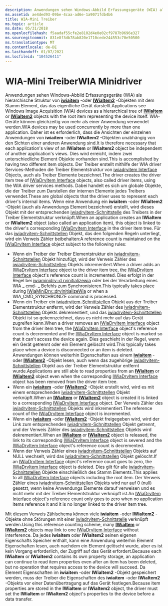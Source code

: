 ```yaml
---
description: Anwendungen sehen Windows-Abbild Erfassungsgeräte (WIA) als hierarchische Struktur von iwiaitem-oder IWiaItem2-Objekten mit dem Stamm Element, das das eigentliche Gerät darstellt.
ms.assetid: ae4ded93-09be-4caa-ad6e-1a9071fdb4b6
title: WIA-Mini Treiber
ms.topic: article
ms.date: 05/31/2018
ms.openlocfilehash: f5aadaf55cfe2e8102d4e0e02cf9787b9696e327
ms.sourcegitcommit: 831e8f3db78ab820e1710cede244553c70e50500
ms.translationtype: MT
ms.contentlocale: de-DE
ms.lasthandoff: 01/07/2021
ms.locfileid: "104526411"
---
```

# <a name="wia-minidriver"></a><span data-ttu-id="628aa-103">WIA-Mini Treiber</span><span class="sxs-lookup"><span data-stu-id="628aa-103">WIA Minidriver</span></span>

<span data-ttu-id="628aa-104">Anwendungen sehen Windows-Abbild Erfassungsgeräte (WIA) als hierarchische Struktur von [**iwiaitem**](/windows/desktop/api/wia_xp/nn-wia_xp-iwiaitem) -oder [**IWiaItem2**](-wia-iwiaitem2.md) -Objekten mit dem Stamm Element, das das eigentliche Gerät darstellt.</span><span class="sxs-lookup"><span data-stu-id="628aa-104">Applications see Windows Image Acquisition (WIA) devices as a hierarchical tree of [**IWiaItem**](/windows/desktop/api/wia_xp/nn-wia_xp-iwiaitem) or [**IWiaItem2**](-wia-iwiaitem2.md) objects with the root item representing the device itself.</span></span> <span data-ttu-id="628aa-105">WIA-Geräte können gleichzeitig von mehr als einer Anwendung verwendet werden.</span><span class="sxs-lookup"><span data-stu-id="628aa-105">WIA devices may be used concurrently by more than one application.</span></span> <span data-ttu-id="628aa-106">Daher ist es erforderlich, dass die Ansichten der einzelnen Anwendungen von **iwiaitem** -oder **IWiaItem2** -Objekten unabhängig von den Sichten einer anderen Anwendung sind.</span><span class="sxs-lookup"><span data-stu-id="628aa-106">It is therefore necessary that each application's view of an **IWiaItem** or **IWiaItem2** object be independent of another application's views.</span></span> <span data-ttu-id="628aa-107">Dies wird erreicht, indem zwei unterschiedliche Element Objekte vorhanden sind.</span><span class="sxs-lookup"><span data-stu-id="628aa-107">This is accomplished by having two different item objects.</span></span> <span data-ttu-id="628aa-108">Der Treiber erstellt mithilfe der WIA driver Services-Methoden die Treiber Elementstruktur von [iwiadrvitem Interface](https://msdn.microsoft.com/library/ms793976.aspx) Objects, auch als Treiber Elemente bezeichnet.</span><span class="sxs-lookup"><span data-stu-id="628aa-108">The driver creates the driver item tree of [IWiaDrvItem Interface](https://msdn.microsoft.com/library/ms793976.aspx) objects, also called driver items, using the WIA driver services methods.</span></span> <span data-ttu-id="628aa-109">Dabei handelt es sich um globale Objekte, die der Treiber zum Darstellen der internen Elemente jedes Treibers verwendet.</span><span class="sxs-lookup"><span data-stu-id="628aa-109">These are global objects that the driver uses to represent each driver's internal items.</span></span> <span data-ttu-id="628aa-110">Wenn eine Anwendung ein **iwiaitem** -oder **IWiaItem2** -Objekt (auch als Anwendungs Element bezeichnet) erstellt, wird dieses Objekt mit der entsprechenden [iwiadrvitem-Schnittstelle](https://msdn.microsoft.com/library/ms793976.aspx) des Treibers in der Treiber Elementstruktur verknüpft.</span><span class="sxs-lookup"><span data-stu-id="628aa-110">When an application creates an **IWiaItem** or **IWiaItem2** object (also called an application item), this object is linked to the driver's corresponding [IWiaDrvItem Interface](https://msdn.microsoft.com/library/ms793976.aspx) in the driver item tree.</span></span> <span data-ttu-id="628aa-111">Für das [iwiadrvitem-Schnittstellen](https://msdn.microsoft.com/library/ms793976.aspx) Objekt, das den folgenden Regeln unterliegt, wird ein Verweis Zähler beibehalten:</span><span class="sxs-lookup"><span data-stu-id="628aa-111">A reference count is maintained on the [IWiaDrvItem Interface](https://msdn.microsoft.com/library/ms793976.aspx) object subject to the following rules:</span></span>

-   <span data-ttu-id="628aa-112">Wenn ein Treiber der Treiber Elementstruktur ein [iwiadrvitem-Schnittstellen](https://msdn.microsoft.com/library/ms793976.aspx) Objekt hinzufügt, wird der Verweis Zähler des [iwiadrvitem-Schnittstellen](https://msdn.microsoft.com/library/ms793976.aspx) Objekts inkrementiert.</span><span class="sxs-lookup"><span data-stu-id="628aa-112">When a driver adds an [IWiaDrvItem Interface](https://msdn.microsoft.com/library/ms793976.aspx) object to the driver item tree, the [IWiaDrvItem Interface](https://msdn.microsoft.com/library/ms793976.aspx) object's reference count is incremented.</span></span> <span data-ttu-id="628aa-113">Dies erfolgt in der Regel bei [iwiaminidrv::d rvinitializewia](https://msdn.microsoft.com/library/ms794097.aspx) oder bei der Verarbeitung eines WIA \_ cmd- \_ Befehls zum Synchronisieren.</span><span class="sxs-lookup"><span data-stu-id="628aa-113">This typically takes place during [IWiaMiniDrv::drvInitializeWia](https://msdn.microsoft.com/library/ms794097.aspx) or when a WIA\_CMD\_SYNCHRONIZE command is processed.</span></span>
-   <span data-ttu-id="628aa-114">Wenn ein Treiber ein [iwiadrvitem-Schnittstellen](https://msdn.microsoft.com/library/ms793976.aspx) Objekt aus der Treiber Elementstruktur entfernt, wird der Verweis Zähler des [iwiadrvitem-Schnittstellen](https://msdn.microsoft.com/library/ms793976.aspx) Objekts dekrementiert, und das [iwiadrvitem-Schnittstellen](https://msdn.microsoft.com/library/ms793976.aspx) Objekt ist so gekennzeichnet, dass es nicht mehr auf das Gerät zugreifen kann.</span><span class="sxs-lookup"><span data-stu-id="628aa-114">When a driver removes an [IWiaDrvItem Interface](https://msdn.microsoft.com/library/ms793976.aspx) object from the driver item tree, the [IWiaDrvItem Interface](https://msdn.microsoft.com/library/ms793976.aspx) object's reference count is decremented and the [IWiaDrvItem Interface](https://msdn.microsoft.com/library/ms793976.aspx) object is marked so that it can't access the device again.</span></span> <span data-ttu-id="628aa-115">Dies geschieht in der Regel, wenn ein Gerät getrennt oder ein Element gelöscht wird.</span><span class="sxs-lookup"><span data-stu-id="628aa-115">This typically takes place when a device is disconnected or an item is deleted.</span></span> <span data-ttu-id="628aa-116">Anwendungen können weiterhin Eigenschaften aus einem [**iwiaitem**](/windows/desktop/api/wia_xp/nn-wia_xp-iwiaitem) -oder [**IWiaItem2**](-wia-iwiaitem2.md) -Objekt lesen, auch wenn das zugehörige [iwiadrvitem-Schnittstellen](https://msdn.microsoft.com/library/ms793976.aspx) Objekt aus der Treiber Elementstruktur entfernt wurde.</span><span class="sxs-lookup"><span data-stu-id="628aa-116">Applications are still able to read properties from an [**IWiaItem**](/windows/desktop/api/wia_xp/nn-wia_xp-iwiaitem) or [**IWiaItem2**](-wia-iwiaitem2.md) object even when the corresponding [IWiaDrvItem Interface](https://msdn.microsoft.com/library/ms793976.aspx) object has been removed from the driver item tree.</span></span>
-   <span data-ttu-id="628aa-117">Wenn ein [**iwiaitem**](/windows/desktop/api/wia_xp/nn-wia_xp-iwiaitem) -oder [**IWiaItem2**](-wia-iwiaitem2.md) -Objekt erstellt wird, wird es mit einem entsprechenden [iwiadrvitem-Schnittstellen](https://msdn.microsoft.com/library/ms793976.aspx) Objekt verknüpft.</span><span class="sxs-lookup"><span data-stu-id="628aa-117">When an [**IWiaItem**](/windows/desktop/api/wia_xp/nn-wia_xp-iwiaitem) or [**IWiaItem2**](-wia-iwiaitem2.md) object is created it is linked to a corresponding [IWiaDrvItem Interface](https://msdn.microsoft.com/library/ms793976.aspx) object.</span></span> <span data-ttu-id="628aa-118">Der Verweis Zähler des [iwiadrvitem-Schnittstellen](https://msdn.microsoft.com/library/ms793976.aspx) Objekts wird inkrementiert.</span><span class="sxs-lookup"><span data-stu-id="628aa-118">The reference count of the [IWiaDrvItem Interface](https://msdn.microsoft.com/library/ms793976.aspx) object is incremented.</span></span>
-   <span data-ttu-id="628aa-119">Wenn ein [**iwiaitem**](/windows/desktop/api/wia_xp/nn-wia_xp-iwiaitem) -oder [**IWiaItem2**](-wia-iwiaitem2.md) -Objekt freigegeben wird, wird der Link zum entsprechenden [iwiadrvitem-Schnittstellen](https://msdn.microsoft.com/library/ms793976.aspx) Objekt getrennt, und der Verweis Zähler des [iwiadrvitem-Schnittstellen](https://msdn.microsoft.com/library/ms793976.aspx) Objekts wird dekrementiert.</span><span class="sxs-lookup"><span data-stu-id="628aa-119">When an [**IWiaItem**](/windows/desktop/api/wia_xp/nn-wia_xp-iwiaitem) or [**IWiaItem2**](-wia-iwiaitem2.md) object is released, the link to its corresponding [IWiaDrvItem Interface](https://msdn.microsoft.com/library/ms793976.aspx) object is severed and the [IWiaDrvItem Interface](https://msdn.microsoft.com/library/ms793976.aspx) object's reference count is decremented.</span></span>
-   <span data-ttu-id="628aa-120">Wenn der Verweis Zähler eines [iwiadrvitem-Schnittstellen](https://msdn.microsoft.com/library/ms793976.aspx) Objekts auf NULL wechselt, wird das [iwiadrvitem-Schnittstellen](https://msdn.microsoft.com/library/ms793976.aspx) Objekt gelöscht.</span><span class="sxs-lookup"><span data-stu-id="628aa-120">If an [IWiaDrvItem Interface](https://msdn.microsoft.com/library/ms793976.aspx) object's reference count goes to zero, the [IWiaDrvItem Interface](https://msdn.microsoft.com/library/ms793976.aspx) object is deleted.</span></span> <span data-ttu-id="628aa-121">Dies gilt für alle [iwiadrvitem-Schnittstellen](https://msdn.microsoft.com/library/ms793976.aspx) Objekte einschließlich des Stamm Elements.</span><span class="sxs-lookup"><span data-stu-id="628aa-121">This applies to all [IWiaDrvItem Interface](https://msdn.microsoft.com/library/ms793976.aspx) objects including the root item.</span></span> <span data-ttu-id="628aa-122">Der Verweis Zähler eines [iwiadrvitem-Schnittstellen](https://msdn.microsoft.com/library/ms793976.aspx) Objekts wird nur auf 0 (null) gesetzt, wenn keine Anwendungs Elemente darauf verweisen und es nicht mehr mit der Treiber Elementstruktur verknüpft ist.</span><span class="sxs-lookup"><span data-stu-id="628aa-122">An [IWiaDrvItem Interface](https://msdn.microsoft.com/library/ms793976.aspx) object's reference count only goes to zero when no application items reference it and it is no longer linked to the driver item tree.</span></span>

<span data-ttu-id="628aa-123">Mit diesem Verweis Zählschema können viele [**iwiaitem**](/windows/desktop/api/wia_xp/nn-wia_xp-iwiaitem) -oder [**IWiaItem2**](-wia-iwiaitem2.md) -Objekte ohne Störungen mit einer [iwiadrvitem-Schnittstelle](https://msdn.microsoft.com/library/ms793976.aspx) verknüpft werden.</span><span class="sxs-lookup"><span data-stu-id="628aa-123">Using this reference counting scheme, many [**IWiaItem**](/windows/desktop/api/wia_xp/nn-wia_xp-iwiaitem) or [**IWiaItem2**](-wia-iwiaitem2.md) objects may link to one [IWiaDrvItem Interface](https://msdn.microsoft.com/library/ms793976.aspx) without interference.</span></span> <span data-ttu-id="628aa-124">Da jedes **iwiaitem** oder **IWiaItem2** seinen eigenen Eigenschafts Speicher enthält, kann eine Anwendung weiterhin Element Eigenschaften lesen, auch nachdem ein Element gelöscht wurde, aber es ist kein Vorgang erforderlich, der Zugriff auf das Gerät erfordert.</span><span class="sxs-lookup"><span data-stu-id="628aa-124">Because each **IWiaItem** or **IWiaItem2** contains its own property storage, an application can continue to read item properties even after an item has been deleted, but no operation that requires access to the device will succeed.</span></span> <span data-ttu-id="628aa-125">Da Element Eigenschaften im **iwiaitem** -oder **IWiaItem2** -Objekt gespeichert werden, muss der Treiber die Eigenschaften des **iwiaitem** -oder **IWiaItem2** -Objekts vor einer Datenübertragung auf das Gerät festlegen.</span><span class="sxs-lookup"><span data-stu-id="628aa-125">Because item properties are stored in the **IWiaItem** or **IWiaItem2** object, the driver must set the **IWiaItem** or **IWiaItem2** object's properties to the device before a data transfer.</span></span>

 

 




